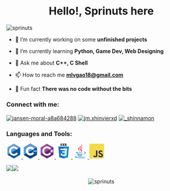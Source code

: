<h1 align="center">Hello!, Sprinuts here</h1>

<p align="left"> <img src="https://komarev.com/ghpvc/?username=sprinuts&label=Profile%20views&color=0e75b6&style=flat" alt="sprinuts" /> </p>

- 🔭 I’m currently working on some **unfinished projects**

- 📖 I’m currently learning **Python, Game Dev, Web Designing**

- 💬 Ask me about **C++, C Shell**

- 📫 How to reach me **mlvgao18@gmail.com**

- 🎈 Fun fact **There was no code without the bits**

<h3 align="left">Connect with me:</h3>
<p align="left">
<a href="https://www.linkedin.com/in/malvin-gao-0697922a8/" target="blank"><img align="center" src="https://raw.githubusercontent.com/rahuldkjain/github-profile-readme-generator/master/src/images/icons/Social/linked-in-alt.svg" alt="jansen-moral-a8a684288" height="30" width="40" /></a>
<a href="https://www.facebook.com/gaqmaIvln/" target="blank"><img align="center" src="https://raw.githubusercontent.com/rahuldkjain/github-profile-readme-generator/master/src/images/icons/Social/facebook.svg" alt="jm.xhinvierxd" height="30" width="40" /></a>
<a href="https://www.instagram.com/mlvjbert/" target="blank"><img align="center" src="https://raw.githubusercontent.com/rahuldkjain/github-profile-readme-generator/master/src/images/icons/Social/instagram.svg" alt="_shinnamon" height="30" width="40" /></a>
</p>

<h3 align="left">Languages and Tools:</h3>
<p align="left"> <a href="https://www.cprogramming.com/" target="_blank" rel="noreferrer"> <img src="https://raw.githubusercontent.com/devicons/devicon/master/icons/c/c-original.svg" alt="c" width="40" height="40"/> </a> <a href="https://www.w3schools.com/cpp/" target="_blank" rel="noreferrer"> <img src="https://raw.githubusercontent.com/devicons/devicon/master/icons/cplusplus/cplusplus-original.svg" alt="cplusplus" width="40" height="40"/> </a> <a href="https://www.w3schools.com/cs/" target="_blank" rel="noreferrer"> <img src="https://raw.githubusercontent.com/devicons/devicon/master/icons/csharp/csharp-original.svg" alt="csharp" width="40" height="40"/> </a> <a href="https://www.w3schools.com/css/" target="_blank" rel="noreferrer"> <img src="https://raw.githubusercontent.com/devicons/devicon/master/icons/css3/css3-original-wordmark.svg" alt="css3" width="40" height="40"/> </a> <a href="https://www.java.com" target="_blank" rel="noreferrer"> <img src="https://raw.githubusercontent.com/devicons/devicon/master/icons/java/java-original.svg" alt="java" width="40" height="40"/> </a> <a href="https://developer.mozilla.org/en-US/docs/Web/JavaScript" target="_blank" rel="noreferrer"> <img src="https://raw.githubusercontent.com/devicons/devicon/master/icons/javascript/javascript-original.svg" alt="javascript" width="40" height="40"/> </a>

<a href="https://www.adamalston.com/"><img height="137px" src="https://github-readme-stats.vercel.app/api?username=sprinuts&hide_title=true&hide_border=true&show_icons=true&include_all_commits=true&count_private=true&line_height=21&text_color=000&icon_color=000&bg_color=0,ea6161,ffc64d,fffc4d,52fa5a&theme=graywhite" /><!-- wi*quL3fcV --><img height="137px" src="https://github-readme-stats.vercel.app/api/top-langs/?username=sprinuts&hide=html&hide_title=true&hide_border=true&layout=compact&langs_count=6&exclude_repo=comp426,Redventures-Movie-Quotes&text_color=000&icon_color=fff&bg_color=0,52fa5a,4dfcff,c64dff&theme=graywhite" /></a>

<p align="center"><img align="center" src="https://github-readme-streak-stats.herokuapp.com/?user=sprinuts&" alt="sprinuts" /></p>
